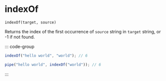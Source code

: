 # indexOf

`indexOf(target, source)`

Returns the index of the first occurrence of `source` string in `target` string, or -1 if not found.

::: code-group

```ts [data-first]
indexOf("hello world", "world"); // 6
```

```ts [data-last]
pipe("hello world", indexOf("world")); // 6
```

:::
